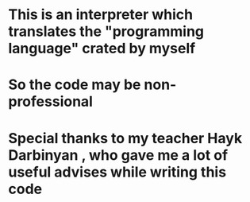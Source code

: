 # This is an interpreter which translates the "programming language" crated by myself
# So the code may be non-professional
# Special thanks to my teacher Hayk Darbinyan , who gave me a lot of useful advises while writing this code
